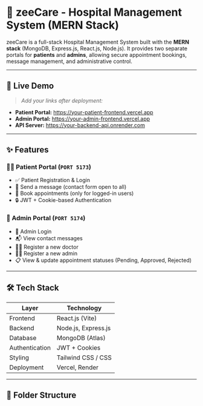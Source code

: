 # 🏥 zeeCare - Hospital Management System (MERN Stack)

zeeCare is a full-stack Hospital Management System built with the **MERN stack** (MongoDB, Express.js, React.js, Node.js). It provides two separate portals for **patients** and **admins**, allowing secure appointment bookings, message management, and administrative control.

---

## 🚀 Live Demo

> _Add your links after deployment:_

- **Patient Portal:** https://your-patient-frontend.vercel.app
- **Admin Portal:** https://your-admin-frontend.vercel.app
- **API Server:** https://your-backend-api.onrender.com

---

## ✨ Features

### 🧑‍⚕️ Patient Portal (`PORT 5173`)
- ✅ Patient Registration & Login
- 📨 Send a message (contact form open to all)
- 📅 Book appointments (only for logged-in users)
- 🔒 JWT + Cookie-based Authentication

### 🔐 Admin Portal (`PORT 5174`)
- 🔐 Admin Login
- 📬 View contact messages
- 👨‍⚕️ Register a new doctor
- 🧑‍💼 Register a new admin
- 📋 View & update appointment statuses (Pending, Approved, Rejected)

---

## 🛠️ Tech Stack

| Layer       | Technology          |
|-------------|---------------------|
| Frontend    | React.js (Vite)     |
| Backend     | Node.js, Express.js |
| Database    | MongoDB (Atlas)     |
| Authentication | JWT + Cookies    |
| Styling     | Tailwind CSS / CSS  |
| Deployment  | Vercel, Render      |

---

## 🧱 Folder Structure


